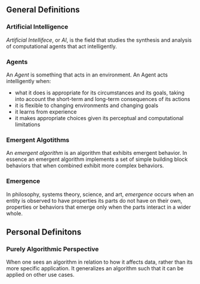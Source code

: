 ## General Definitions

### Artificial Intelligence
*Artificial Intellifece*, or *AI*, is the field that studies the synthesis and analysis of computational agents that act intelligently.

### Agents
An *Agent* is something that acts in an environment. An Agent acts intelligently when:
* what it does is appropriate for its circumstances and its goals, taking into account the short-term and long-term consequences of its actions
* it is flexible to changing environments and changing goals
* it learns from experience
* it makes appropriate choices given its perceptual and computational limitations

### Emergent Algotithms
An *emergent algorithm* is an algorithm that exhibits emergent behavior. In essence an emergent algorithm implements a set of simple building block behaviors that when combined exhibit more complex behaviors.

### Emergence
In philosophy, systems theory, science, and art, *emergence* occurs when an entity is observed to have properties its parts do not have on their own, properties or behaviors that emerge only when the parts interact in a wider whole.

## Personal Definitons

### Purely Algorithmic Perspective
When one sees an algorithm in relation to how it affects data, rather than its more specific application. It generalizes an algorithm such that it can be applied on other use cases.
